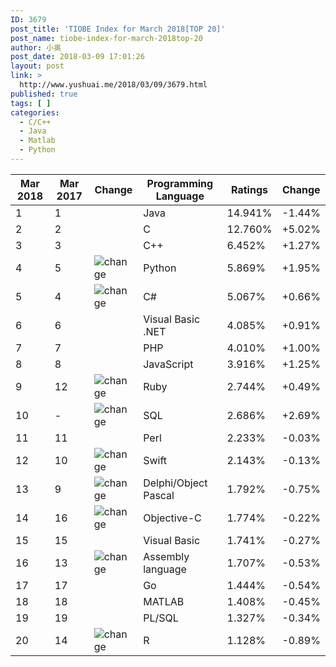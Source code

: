 ```yaml
---
ID: 3679
post_title: 'TIOBE Index for March 2018[TOP 20]'
post_name: tiobe-index-for-march-2018top-20
author: 小奥
post_date: 2018-03-09 17:01:26
layout: post
link: >
  http://www.yushuai.me/2018/03/09/3679.html
published: true
tags: [ ]
categories:
  - C/C++
  - Java
  - Matlab
  - Python
---
```

<table class="table table-striped table-top20"><thead><tr class="firstRow"><th>Mar 2018</th><th>Mar 2017</th><th>Change</th><th>Programming Language</th><th>Ratings</th><th>Change</th></tr></thead><tbody><tr><td>1</td><td>1</td><td><br/></td><td>Java</td><td>14.941%</td><td>-1.44%</td></tr><tr><td>2</td><td>2</td><td><br/></td><td>C</td><td>12.760%</td><td>+5.02%</td></tr><tr><td>3</td><td>3</td><td><br/></td><td>C++</td><td>6.452%</td><td>+1.27%</td></tr><tr><td>4</td><td>5</td><td><img src="https://www.tiobe.com/images/up.png" alt="change"/></td><td>Python</td><td>5.869%</td><td>+1.95%</td></tr><tr><td>5</td><td>4</td><td><img src="https://www.tiobe.com/images/down.png" alt="change"/></td><td>C#</td><td>5.067%</td><td>+0.66%</td></tr><tr><td>6</td><td>6</td><td><br/></td><td>Visual Basic .NET</td><td>4.085%</td><td>+0.91%</td></tr><tr><td>7</td><td>7</td><td><br/></td><td>PHP</td><td>4.010%</td><td>+1.00%</td></tr><tr><td>8</td><td>8</td><td><br/></td><td>JavaScript</td><td>3.916%</td><td>+1.25%</td></tr><tr><td>9</td><td>12</td><td><img src="https://www.tiobe.com/images/up.png" alt="change"/></td><td>Ruby</td><td>2.744%</td><td>+0.49%</td></tr><tr><td>10</td><td>-</td><td><img src="https://www.tiobe.com/images/upup.png" alt="change"/></td><td>SQL</td><td>2.686%</td><td>+2.69%</td></tr><tr><td>11</td><td>11</td><td><br/></td><td>Perl</td><td>2.233%</td><td>-0.03%</td></tr><tr><td>12</td><td>10</td><td><img src="https://www.tiobe.com/images/down.png" alt="change"/></td><td>Swift</td><td>2.143%</td><td>-0.13%</td></tr><tr><td>13</td><td>9</td><td><img src="https://www.tiobe.com/images/downdown.png" alt="change"/></td><td>Delphi/Object Pascal</td><td>1.792%</td><td>-0.75%</td></tr><tr><td>14</td><td>16</td><td><img src="https://www.tiobe.com/images/up.png" alt="change"/></td><td>Objective-C</td><td>1.774%</td><td>-0.22%</td></tr><tr><td>15</td><td>15</td><td><br/></td><td>Visual Basic</td><td>1.741%</td><td>-0.27%</td></tr><tr><td>16</td><td>13</td><td><img src="https://www.tiobe.com/images/down.png" alt="change"/></td><td>Assembly language</td><td>1.707%</td><td>-0.53%</td></tr><tr><td>17</td><td>17</td><td><br/></td><td>Go</td><td>1.444%</td><td>-0.54%</td></tr><tr><td>18</td><td>18</td><td><br/></td><td>MATLAB</td><td>1.408%</td><td>-0.45%</td></tr><tr><td>19</td><td>19</td><td><br/></td><td>PL/SQL</td><td>1.327%</td><td>-0.34%</td></tr><tr><td>20</td><td>14</td><td><img src="https://www.tiobe.com/images/downdown.png" alt="change"/></td><td>R</td><td>1.128%</td><td>-0.89%</td></tr></tbody></table>